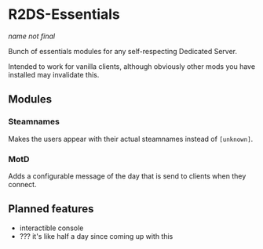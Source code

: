 # R2DS-Essentials
*name not final*

Bunch of essentials modules for any self-respecting Dedicated Server.

Intended to work for vanilla clients, although obviously other mods you have installed may invalidate this.

## Modules

### Steamnames
  Makes the users appear with their actual steamnames instead of `[unknown]`.
  
### MotD
  Adds a configurable message of the day that is send to clients when they connect.
  
## Planned features

* interactible console
* ??? it's like half a day since coming up with this
